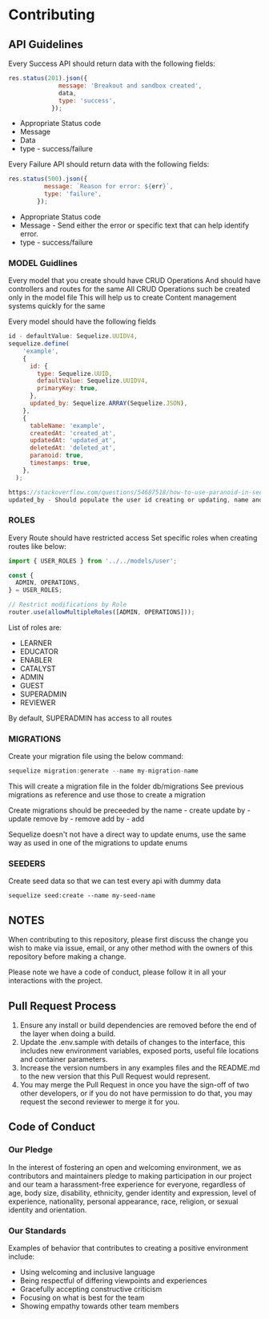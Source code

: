 # Contributing

## API Guidelines

Every Success API should return data with the following fields:

```javascript
res.status(201).json({
              message: 'Breakout and sandbox created',
              data,
              type: 'success',
            });
```

* Appropriate Status code
* Message
* Data
* type - success/failure

Every Failure API should return data with the following fields:

```javascript
res.status(500).json({
          message: `Reason for error: ${err}`,
          type: 'failure',
        });
```

* Appropriate Status code
* Message - Send either the error or specific text that can help identify error.
* type - success/failure

### MODEL Guidlines

Every model that you create should have CRUD Operations
And should have controllers and routes for the same
All CRUD Operations such be created only in the model file
This will help us to create Content management systems quickly for the same

Every model should have the following fields

```javascript
id - defaultValue: Sequelize.UUIDV4,
sequelize.define(
    'example',
    {
      id: {
        type: Sequelize.UUID,
        defaultValue: Sequelize.UUIDV4,
        primaryKey: true,
      },
      updated_by: Sequelize.ARRAY(Sequelize.JSON),
    },
    {
      tableName: 'example',
      createdAt: 'created_at',
      updatedAt: 'updated_at',
      deletedAt: 'deleted_at',
      paranoid: true,
      timestamps: true,
    },
  );

https://stackoverflow.com/questions/54687518/how-to-use-paranoid-in-sequelize/54688296
updated_by - Should populate the user id creating or updating, name and
```

### ROLES

Every Route should have restricted access
Set specific roles when creating routes like below:

```javascript
import { USER_ROLES } from '../../models/user';

const {
  ADMIN, OPERATIONS,
} = USER_ROLES;

// Restrict modifications by Role
router.use(allowMultipleRoles([ADMIN, OPERATIONS]));
```

List of roles are:

* LEARNER
* EDUCATOR
* ENABLER
* CATALYST
* ADMIN
* GUEST
* SUPERADMIN
* REVIEWER

By default, SUPERADMIN has access to all routes

### MIGRATIONS

Create your migration file using the below command:

``` javascript
sequelize migration:generate --name my-migration-name
```

This will create a migration file in the folder db/migrations
See previous migrations as reference and use those to create a migration

Create migrations should be preceeded by the name - create
update by - update
remove by - remove
add by - add

Sequelize doesn't not have a direct way to update enums,
use the same way as used in one of the migrations to update enums

### SEEDERS

Create seed data so that we can test every api with dummy data

```
sequelize seed:create --name my-seed-name
```

## NOTES

When contributing to this repository, please first discuss the change you wish to make via issue,
email, or any other method with the owners of this repository before making a change.

Please note we have a code of conduct, please follow it in all your interactions with the project.

## Pull Request Process

1. Ensure any install or build dependencies are removed before the end of the layer when doing a 
   build.
2. Update the .env.sample with details of changes to the interface, this includes new environment 
   variables, exposed ports, useful file locations and container parameters.
3. Increase the version numbers in any examples files and the README.md to the new version that this
   Pull Request would represent.
4. You may merge the Pull Request in once you have the sign-off of two other developers, or if you 
   do not have permission to do that, you may request the second reviewer to merge it for you.

## Code of Conduct

### Our Pledge

In the interest of fostering an open and welcoming environment, we as
contributors and maintainers pledge to making participation in our project and
our team a harassment-free experience for everyone, regardless of age, body
size, disability, ethnicity, gender identity and expression, level of experience,
nationality, personal appearance, race, religion, or sexual identity and
orientation.

### Our Standards

Examples of behavior that contributes to creating a positive environment
include:

* Using welcoming and inclusive language
* Being respectful of differing viewpoints and experiences
* Gracefully accepting constructive criticism
* Focusing on what is best for the team
* Showing empathy towards other team members